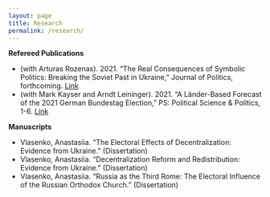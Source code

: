 ```yaml
---
layout: page
title: Research
permalink: /research/
---
```


**Refereed Publications**

-	(with Arturas Rozenas). 2021. “The Real Consequences of Symbolic Politics: Breaking the Soviet Past in Ukraine,” Journal of Politics, forthcoming. [Link](https://www.journals.uchicago.edu/doi/abs/10.1086/718210)
-	(with Mark Kayser and Arndt Leininger). 2021. “A Länder-Based Forecast of the 2021 German Bundestag Election,” PS: Political Science & Politics, 1-6. [Link](https://www.cambridge.org/core/journals/ps-political-science-and-politics/article/landerbased-forecast-of-the-2021-german-bundestag-election/7B6EFD9545BF716336EDC0C9A804B8CB?fbclid=IwAR13BtldhLyDNwqdW8-c7_3bvdJuBtwu8Jrz8OOWkLeJaBSf_eFtAwSVoyI)

**Manuscripts**

- Vlasenko, Anastasiia. “The Electoral Effects of Decentralization: Evidence from Ukraine.” (Dissertation)
-	Vlasenko, Anastasiia. “Decentralization Reform and Redistribution: Evidence from Ukraine.” (Dissertation)
-	Vlasenko, Anastasiia. “Russia as the Third Rome: The Electoral Influence of the Russian Orthodox Church.” (Dissertation)
